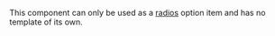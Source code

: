 This component can only be used as a [radios](../radios) option item and has no template of its own.